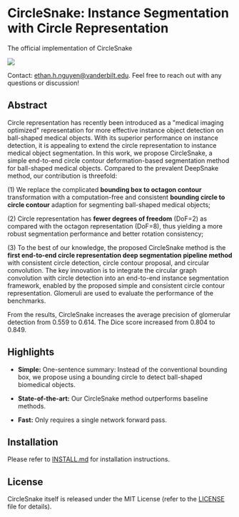 # CircleSnake: Instance Segmentation with Circle Representation
The official implementation of CircleSnake

![](docs/fig1.png)

Contact: [ethan.h.nguyen@vanderbilt.edu](mailto:ethan.h.nguyen@vanderbilt.edu). Feel free to reach out with any questions or discussion!  

## Abstract
Circle representation has recently been introduced as a "medical imaging optimized" representation for more effective instance object detection on ball-shaped medical objects. With its superior performance on instance detection, it is appealing to extend the circle representation to instance medical object segmentation. In this work, we propose CircleSnake, a simple end-to-end circle contour deformation-based segmentation method for ball-shaped medical objects. Compared to the prevalent DeepSnake method, our contribution is threefold: 

(1) We replace the complicated **bounding box to octagon contour** transformation with a computation-free and consistent **bounding circle to circle contour** adaption for segmenting ball-shaped medical objects; 

(2) Circle representation has **fewer degrees of freedom** (DoF=2) as compared with the octagon representation (DoF=8), thus yielding a more robust segmentation performance and better rotation consistency; 

(3) To the best of our knowledge, the proposed CircleSnake method is the **first end-to-end circle representation deep segmentation pipeline method** with consistent circle detection, circle contour proposal, and circular convolution. The key innovation is to integrate the circular graph convolution with circle detection into an end-to-end instance segmentation framework, enabled by the proposed simple and consistent circle contour representation. Glomeruli are used to evaluate the performance of the benchmarks. 

From the results, CircleSnake increases the average precision of glomerular detection from 0.559 to 0.614. The Dice score increased from 0.804 to 0.849.

## Highlights 

- **Simple:** One-sentence summary: Instead of the conventional bounding box, we propose using a bounding circle to detect ball-shaped biomedical objects.

- **State-of-the-art:** Our CircleSnake method outperforms baseline methods.

- **Fast:** Only requires a single network forward pass.

## Installation

Please refer to [INSTALL.md](docs/INSTALL.md) for installation instructions.

## License

CircleSnake itself is released under the MIT License (refer to the [LICENSE](docs/LICENSE) file for details).
